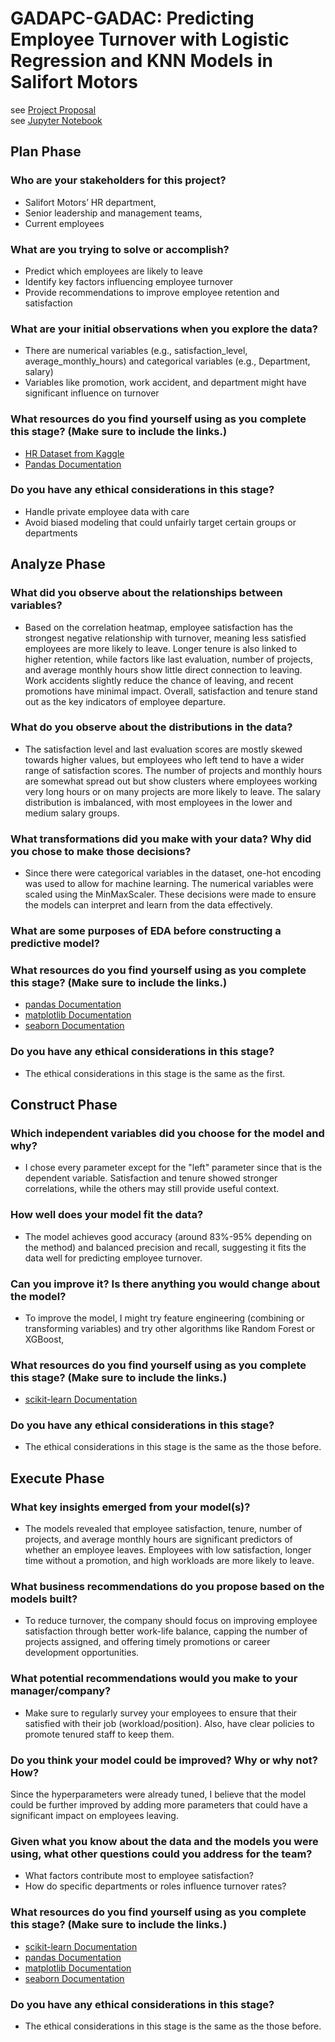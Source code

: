 # GADAPC-GADAC: Predicting Employee Turnover with Logistic Regression and KNN Models in Salifort Motors

see [Project Proposal](https://github.com/pjpangilinan/GADAPC-GADAC/blob/main/GADAC-Act.pdf) <br>
see [Jupyter Notebook](https://github.com/pjpangilinan/GADAPC-GADAC/blob/main/GADAC-C7.ipynb) <br>


## Plan Phase

### Who are your stakeholders for this project?
* Salifort Motors’ HR department, 
* Senior leadership and management teams, 
* Current employees 
### What are you trying to solve or accomplish? 
* Predict which employees are likely to leave
* Identify key factors influencing employee turnover 
* Provide recommendations to improve employee retention and satisfaction
### What are your initial observations when you explore the data? 
* There are numerical variables (e.g., satisfaction_level, average_monthly_hours) and categorical variables (e.g., Department, salary) 
* Variables like promotion, work accident, and department might have significant influence on turnover
### What resources do you find yourself using as you complete this stage? (Make sure to include the links.)
* [HR Dataset from Kaggle](https://www.kaggle.com/datasets/mfaisalqureshi/hr-analytics-and-job-prediction?select=HR_comma_sep.csv)
* [Pandas Documentation](https://pandas.pydata.org/docs/)
### Do you have any ethical considerations in this stage? 
* Handle private employee data with care
* Avoid biased modeling that could unfairly target certain groups or departments

## Analyze Phase

### What did you observe about the relationships between variables?
* Based on the correlation heatmap, employee satisfaction has the strongest negative relationship with turnover, meaning less satisfied employees are more likely to leave. Longer tenure is also linked to higher retention, while factors like last evaluation, number of projects, and average monthly hours show little direct connection to leaving. Work accidents slightly reduce the chance of leaving, and recent promotions have minimal impact. Overall, satisfaction and tenure stand out as the key indicators of employee departure.
### What do you observe about the distributions in the data?
* The satisfaction level and last evaluation scores are mostly skewed towards higher values, but employees who left tend to have a wider range of satisfaction scores. The number of projects and monthly hours are somewhat spread out but show clusters where employees working very long hours or on many projects are more likely to leave. The salary distribution is imbalanced, with most employees in the lower and medium salary groups.
### What transformations did you make with your data? Why did you chose to make those decisions?
* Since there were categorical variables in the dataset, one-hot encoding was used to allow for machine learning. The numerical variables were scaled using the MinMaxScaler. These decisions were made to ensure the models can interpret and learn from the data effectively.
### What are some purposes of EDA before constructing a predictive model?

### What resources do you find yourself using as you complete this stage? (Make sure to include the links.)
* [pandas Documentation](https://pandas.pydata.org/docs/)
* [matplotlib Documentation](https://matplotlib.org/stable/users/index.html)
* [seaborn Documentation](https://seaborn.pydata.org/)
### Do you have any ethical considerations in this stage?
* The ethical considerations in this stage is the same as the first.

## Construct Phase

### Which independent variables did you choose for the model and why?
* I chose every parameter except for the "left" parameter since that is the dependent variable. Satisfaction and tenure showed stronger correlations, while the others may still provide useful context.
### How well does your model fit the data?
* The model achieves good accuracy (around 83%-95% depending on the method) and balanced precision and recall, suggesting it fits the data well for predicting employee turnover.
### Can you improve it? Is there anything you would change about the model?
* To improve the model, I might try feature engineering (combining or transforming variables) and try other algorithms like Random Forest or XGBoost,
### What resources do you find yourself using as you complete this stage? (Make sure to include the links.)
* [scikit-learn Documentation](https://scikit-learn.org/stable/)
### Do you have any ethical considerations in this stage?
* The ethical considerations in this stage is the same as the those before.

## Execute Phase

### What key insights emerged from your model(s)?
* The models revealed that employee satisfaction, tenure, number of projects, and average monthly hours are significant predictors of whether an employee leaves. Employees with low satisfaction, longer time without a promotion, and high workloads are more likely to leave.
### What business recommendations do you propose based on the models built?
* To reduce turnover, the company should focus on improving employee satisfaction through better work-life balance, capping the number of projects assigned, and offering timely promotions or career development opportunities.
### What potential recommendations would you make to your manager/company?
* Make sure to regularly survey your employees to ensure that their satisfied with their job (workload/position). Also, have clear policies to promote tenured staff to keep them.
### Do you think your model could be improved? Why or why not? How?
Since the hyperparameters were already tuned, I believe that the model could be further improved by adding more parameters that could have a significant impact on employees leaving.
### Given what you know about the data and the models you were using, what other questions could you address for the team?
* What factors contribute most to employee satisfaction?
* How do specific departments or roles influence turnover rates?
### What resources do you find yourself using as you complete this stage? (Make sure to include the links.)
* [scikit-learn Documentation](https://scikit-learn.org/stable/)
* [pandas Documentation](https://pandas.pydata.org/docs/)
* [matplotlib Documentation](https://matplotlib.org/stable/users/index.html)
* [seaborn Documentation](https://seaborn.pydata.org/)
### Do you have any ethical considerations in this stage?
* The ethical considerations in this stage is the same as the those before.

